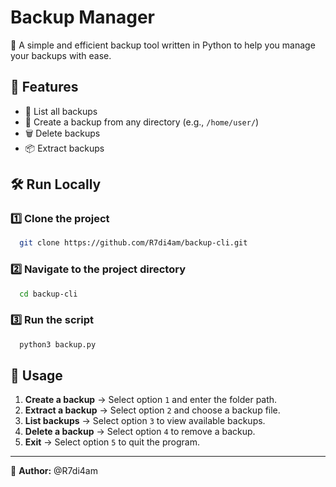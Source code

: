# Backup Manager

🚀 A simple and efficient backup tool written in Python to help you manage your backups with ease.

## 📌 Features
- 📂 List all backups
- 💾 Create a backup from any directory (e.g., `/home/user/`)
- 🗑️ Delete backups
- 📦 Extract backups

## 🛠️ Run Locally

### 1️⃣ Clone the project
```bash
  git clone https://github.com/R7di4am/backup-cli.git
```

### 2️⃣ Navigate to the project directory
```bash
  cd backup-cli
```

### 3️⃣ Run the script
```bash
  python3 backup.py
```

## 📝 Usage
1. **Create a backup** → Select option `1` and enter the folder path.
2. **Extract a backup** → Select option `2` and choose a backup file.
3. **List backups** → Select option `3` to view available backups.
4. **Delete a backup** → Select option `4` to remove a backup.
5. **Exit** → Select option `5` to quit the program.

---
🔹 **Author:** @R7di4am  
